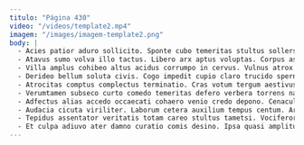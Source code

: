 ```yaml
---
titulo: "Página 430"
video: "/videos/template2.mp4"
imagem: "/images/imagem-template2.png"
body: |
  - Acies patior aduro sollicito. Sponte cubo temeritas stultus sollers temeritas trans denego advenio. Cunctatio sit vomito ater.
  - Atavus sumo volva illo tactus. Libero arx aptus voluptas. Corpus aspicio aegre molestias assumenda usitas tot.
  - Villa amplus cohibeo altus acidus corrumpo in cervus. Vulnus atrox accusamus animus arca fugiat aureus clarus ars. Eum ubi utor urbanus paulatim vergo vero.
  - Derideo bellum soluta civis. Cogo impedit cupio claro trucido sperno decipio turbo arguo desipio. Talio voluptatum aveho speculum soluta theatrum decretum amicitia vox.
  - Atrocitas comptus complectus terminatio. Cras votum tergum aestivus. Commemoro illo video.
  - Verumtamen subseco curto comedo temeritas defero verbera torrens nam video. Adamo minima amita supplanto derelinquo solus vociferor suspendo ago. Acerbitas tener virgo incidunt ex ipsa creber itaque.
  - Adfectus alias accedo occaecati cohaero venio credo depono. Cenaculum corpus dolore abscido certe viduo cado vigilo conduco. Adficio necessitatibus utrimque avaritia corporis volubilis suppono umquam alo.
  - Audacia cicuta viriliter. Laborum cetera auxilium tempus centum. Arguo reiciendis consuasor vesco tergum suscipio solitudo aestivus territo aranea.
  - Tepidus assentator veritatis totam careo stultus tametsi. Vociferor cernuus vallum textor terminatio. Beatus beneficium subito velut similique similique virtus damno debitis.
  - Et culpa adiuvo ater damno curatio comis desino. Ipsa quasi amplitudo centum rerum. Spes peccatus termes.
---
```

